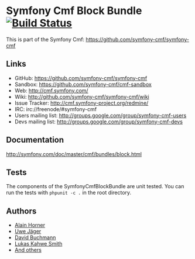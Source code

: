 # Symfony Cmf Block Bundle [![Build Status](https://secure.travis-ci.org/symfony-cmf/BlockBundle.png)](http://travis-ci.org/symfony-cmf/BlockBundle)

This is part of the Symfony Cmf: <https://github.com/symfony-cmf/symfony-cmf>

## Links

- GitHub: <https://github.com/symfony-cmf/symfony-cmf>
- Sandbox: <https://github.com/symfony-cmf/cmf-sandbox>
- Web: <http://cmf.symfony.com/>
- Wiki: <http://github.com/symfony-cmf/symfony-cmf/wiki>
- Issue Tracker: <http://cmf.symfony-project.org/redmine/>
- IRC: irc://freenode/#symfony-cmf
- Users mailing list: <http://groups.google.com/group/symfony-cmf-users>
- Devs mailing list: <http://groups.google.com/group/symfony-cmf-devs>

## Documentation

http://symfony.com/doc/master/cmf/bundles/block.html

## Tests
The components of the SymfonyCmfBlockBundle are unit tested. You can run the tests with ```phpunit -c .``` in the root directory.

## Authors
* [Alain Horner](https://github.com/elHornair)
* [Uwe Jäger](https://github.com/uwej711)
* [David Buchmann](https://github.com/dbu)
* [Lukas Kahwe Smith](https://github.com/lsmith77)
* [And others](https://github.com/symfony-cmf/BlockBundle/contributors)
